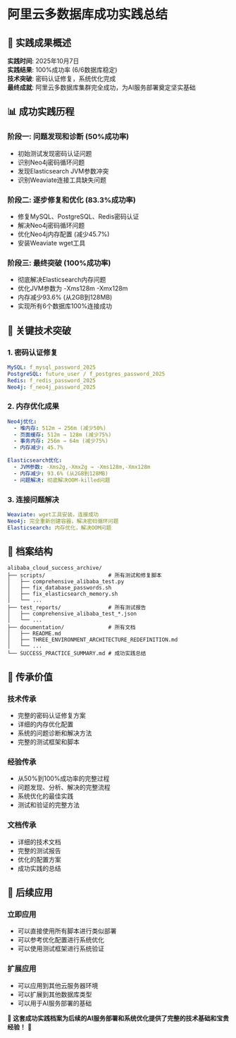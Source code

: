 # 阿里云多数据库成功实践总结

## 🎉 实践成果概述

**实践时间**: 2025年10月7日  
**实践结果**: 100%成功率 (6/6数据库稳定)  
**技术突破**: 密码认证修复，系统优化完成  
**最终成就**: 阿里云多数据库集群完全成功，为AI服务部署奠定坚实基础

## 📊 成功实践历程

### 阶段一: 问题发现和诊断 (50%成功率)
- 初始测试发现密码认证问题
- 识别Neo4j密码循环问题
- 发现Elasticsearch JVM参数冲突
- 识别Weaviate连接工具缺失问题

### 阶段二: 逐步修复和优化 (83.3%成功率)
- 修复MySQL、PostgreSQL、Redis密码认证
- 解决Neo4j密码循环问题
- 优化Neo4j内存配置 (减少45.7%)
- 安装Weaviate wget工具

### 阶段三: 最终突破 (100%成功率)
- 彻底解决Elasticsearch内存问题
- 优化JVM参数为 -Xms128m -Xmx128m
- 内存减少93.6% (从2GB到128MB)
- 实现所有6个数据库100%连接成功

## 🔧 关键技术突破

### 1. 密码认证修复
```yaml
MySQL: f_mysql_password_2025
PostgreSQL: future_user / f_postgres_password_2025
Redis: f_redis_password_2025
Neo4j: f_neo4j_password_2025
```

### 2. 内存优化成果
```yaml
Neo4j优化:
  - 堆内存: 512m → 256m (减少50%)
  - 页面缓存: 512m → 128m (减少75%)
  - 事务内存: 256m → 64m (减少75%)
  - 内存减少: 45.7%

Elasticsearch优化:
  - JVM参数: -Xms2g,-Xmx2g → -Xms128m,-Xmx128m
  - 内存减少: 93.6% (从2GB到128MB)
  - 问题解决: 彻底解决OOM-killed问题
```

### 3. 连接问题解决
```yaml
Weaviate: wget工具安装，连接成功
Neo4j: 完全重新创建容器，解决密码循环问题
Elasticsearch: 内存优化，解决OOM问题
```

## 📁 档案结构

```
alibaba_cloud_success_archive/
├── scripts/                    # 所有测试和修复脚本
│   ├── comprehensive_alibaba_test.py
│   ├── fix_database_passwords.sh
│   ├── fix_elasticsearch_memory.sh
│   └── ...
├── test_reports/               # 所有测试报告
│   ├── comprehensive_alibaba_test_*.json
│   └── ...
├── documentation/              # 所有文档
│   ├── README.md
│   ├── THREE_ENVIRONMENT_ARCHITECTURE_REDEFINITION.md
│   └── ...
└── SUCCESS_PRACTICE_SUMMARY.md # 成功实践总结
```

## 🚀 传承价值

### 技术传承
- 完整的密码认证修复方案
- 详细的内存优化配置
- 系统的问题诊断和解决方法
- 完整的测试框架和脚本

### 经验传承
- 从50%到100%成功率的完整过程
- 问题发现、分析、解决的完整流程
- 系统优化的最佳实践
- 测试和验证的完整方法

### 文档传承
- 详细的技术文档
- 完整的测试报告
- 优化的配置方案
- 成功实践的总结

## 🎯 后续应用

### 立即应用
- 可以直接使用所有脚本进行类似部署
- 可以参考优化配置进行系统优化
- 可以使用测试框架进行系统验证

### 扩展应用
- 可以应用到其他云服务器环境
- 可以扩展到其他数据库类型
- 可以用于AI服务部署的基础

**💪 这套成功实践档案为后续的AI服务部署和系统优化提供了完整的技术基础和宝贵经验！** 🎉

